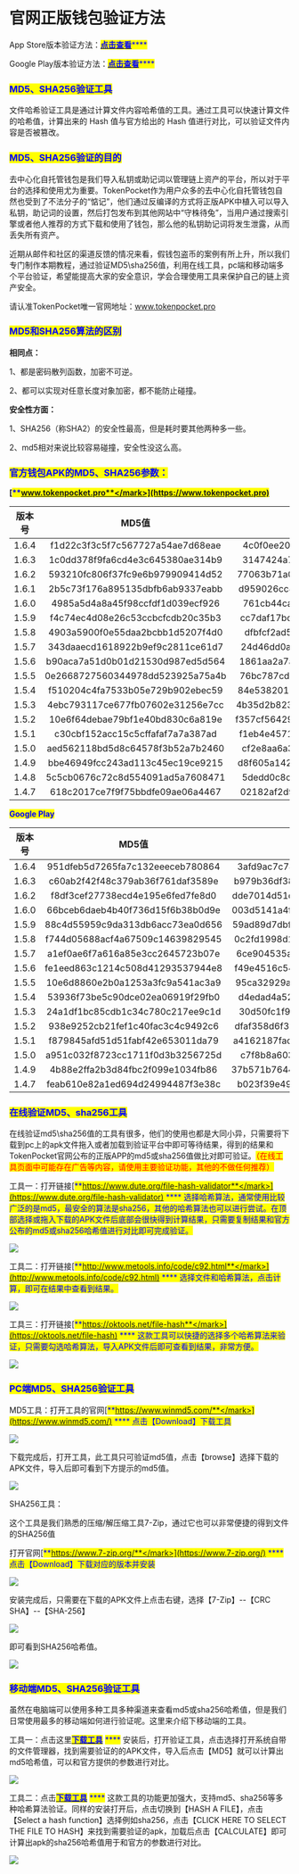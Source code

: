 # 官网正版钱包验证方法

App Store版本验证方法：[<mark style="color:blue;">**点击查看**</mark>](AppStore.md)<mark style="color:blue;">****</mark>

Google Play版本验证方法：[<mark style="color:blue;">**点击查看**</mark>](google.md)<mark style="color:blue;">****</mark>

### <mark style="color:blue;">MD5、SHA256验证工具</mark>

文件哈希验证工具是通过计算文件内容哈希值的工具。通过工具可以快速计算文件的哈希值，计算出来的 Hash 值与官方给出的 Hash 值进行对比，可以验证文件内容是否被篡改。

### <mark style="color:blue;">MD5、SHA256验证的目的</mark>

去中心化自托管钱包是我们导入私钥或助记词以管理链上资产的平台，所以对于平台的选择和使用尤为重要。TokenPocket作为用户众多的去中心化自托管钱包自然也受到了不法分子的“惦记”，他们通过反编译的方式将正版APK中植入可以导入私钥，助记词的设置，然后打包发布到其他网站中“守株待兔”，当用户通过搜索引擎或者他人推荐的方式下载和使用了钱包，那么他的私钥助记词将发生泄露，从而丢失所有资产。

近期从邮件和社区的渠道反馈的情况来看，假钱包盗币的案例有所上升，所以我们专门制作本期教程，通过验证MD5\sha256值，利用在线工具，pc端和移动端多个平台验证，希望能提高大家的安全意识，学会合理使用工具来保护自己的链上资产安全。

请认准TokenPocket唯一官网地址：www.tokenpocket.pro

### <mark style="color:blue;">MD5和SHA256算法的区别</mark>

**相同点：**

1、都是密码散列函数，加密不可逆。

2、都可以实现对任意长度对象加密，都不能防止碰撞。

**安全性方面：**

1、SHA256（称SHA2）的安全性最高，但是耗时要其他两种多一些。

2、md5相对来说比较容易碰撞，安全性没这么高。

### <mark style="color:blue;">**官方钱包APK的MD5、SHA256参数：**</mark>

<mark style="color:blue;">****</mark>[<mark style="color:blue;">**www.tokenpocket.pro**</mark>](https://www.tokenpocket.pro)<mark style="color:blue;">****</mark>

|  版本号  |               MD5值               |                              SHA256值                             |
| :---: | :------------------------------: | :--------------------------------------------------------------: |
| 1.6.4 | f1d22c3f3c5f7c567727a54ae7d68eae | 4c0f0ee20a96f1f4594fc8defbbd7d68ecb1d13080b627e3daf3b233b87baa97 |
| 1.6.3 | 1c0dd378f9fa6cd4e3c645380ae314b9 | 3147424a71f6df65f63c3e92564cf7d55e8b748c79546d929a2938fe47ffdcb7 |
| 1.6.2 | 593210fc806f37fc9e6b979909414d52 | 77063b71a05c12b0d3328ae983417f8b27fe3d2f038a03e0a098266a31659651 |
| 1.6.1 | 2b5c73f176a895135dbfb6ab9337eabb | d959026cc4442dac8f835701c48fe75d029edd5ed9b94b8740f2022c3b8b6eda |
| 1.6.0 | 4985a5d4a8a45f98ccfdf1d039ecf926 | 761cb44ca6be823e11b6e0301fa818aa7fbb4d8b277e8c8e6ba1f7dfe0cf2ae0 |
| 1.5.9 | f4c74ec4d08e26c53ccbcfcdb20c35b3 | cc7daf17bd4a8ac52ee00f1eec49f87a4f081568b42c56280318b804ac744971 |
| 1.5.8 | 4903a5900f0e55daa2bcbb1d5207f4d0 | dfbfcf2ad563fc6aaec87380732bea159f6cf648b13f9397218fd3694b7744e3 |
| 1.5.7 | 343daaecd1618922b9ef9c2811ce61d7 | 24d46dd0a2e899b5ec047ba860375f5d07ff9d4ecc75e914d34f8a423d2af143 |
| 1.5.6 | b90aca7a51d0b01d21530d987ed5d564 | 1861aa2a7afdc5430f2517e9286a65ccbd1a8de42e9d6596b687ae8aa4b43da3 |
| 1.5.5 | 0e2668727560344978dd523925a75a4b | 76bc787cd5933f6f2cd40b7cc227038995c7717985ebaf9031fa61154b0f6360 |
| 1.5.4 | f510204c4fa7533b05e729b902ebec59 | 84e5382013fd5625d684d02836f001d126c31196635e5b1630bc36710ef7afe7 |
| 1.5.3 | 4ebc793117ce677fb07602e31256e7cc | 4b35d2b8237b9708b12d1386527b3a6c233a641a989f7c63b9512cdc522af219 |
| 1.5.2 | 10e6f64debae79bf1e40bd830c6a819e | f357cf564293ad09026170949e7b69e13342b47e57880200b6575c0e596c4e99 |
| 1.5.1 | c30cbf152acc15c5cffafaf7a7a387ad | f1eb4e4571c9c1e08771ffcd896c6aaab63097e2ddda0d00232754d114dc9313 |
| 1.5.0 | aed562118bd5d8c64578f3b52a7b2460 | cf2e8aa6a324f2059b5ec5035ed7fbe27f2ea2d2c7f3792672a803900aa2e37c |
| 1.4.9 | bbe46949fcc243ad113c45ec19ce9215 | d8f605a142c6140905cf25a829f0be10d402e232ce1717013553aaec443d6946 |
| 1.4.8 | 5c5cb0676c72c8d554091ad5a7608471 | 5dedd0c8c793c5f22a3d8d4703e31a6fc5e8d483159b31a1fe64265eefc1f7c3 |
| 1.4.7 | 618c2017ce7f9f75bbdfe09ae06a4467 | 02182af2d93d3c3d63985986c2a0b8c9506223abe15a59278caf67e84f2efece |

<mark style="color:blue;">**Google Play**</mark>

|  版本号  |               MD5值               |                              SHA256值                             |
| :---: | :------------------------------: | :--------------------------------------------------------------: |
| 1.6.4 | 951dfeb5d7265fa7c132eeeceb780864 | 3afd9ac7c74424d475bd4cf00ac2b6a662a5ae5a5d562529d3aaf2f4fd729311 |
| 1.6.3 | c60ab2f42f48c379ab36f761daf3589e | b979b36df3839edf51e8c15dbedcf0367359c55008403ebb5b662a473b35f64b |
| 1.6.2 | f8df3cef27738ecd4e195e6fed7fe8d0 | dde7014d51df68b8de3905174c666331c307e1ed96dbe9cd51e0a8da00bc6abd |
| 1.6.0 | 66bceb6daeb4b40f736d15f6b38b0d9e | 003d5141a4f442772a9e8a8ede57b543054b72d746df050aa48d7a5349c3c479 |
| 1.5.9 | 88c4d55959c9da313db6acc73ea0d656 | 59ad89d7dbf09a27b5a37e94dd9063178fbb69614367e5b10dfb3944d266249a |
| 1.5.8 | f744d05688acf4a67509c14639829545 | 0c2fd1998d10f364e83749a12c388f681acc6fad85212c7441a9cb7b54649460 |
| 1.5.7 | a1ef0ae6f7a616a85e3cc2645723b07e | 6ce904535ab4035bf1a4ea5ef001c1f82baf9ead660a880b2b4a2244b48f95d8 |
| 1.5.6 | fe1eed863c1214c508d41293537944e8 | f49e4516c547d2f7a6f4d2a577332d5d63ee0b36ea5a73b7d813452d22b2ce5f |
| 1.5.5 | 10e6d8860e2b0a1253a3fc9a541ac3a9 | 95ca32929a294f90de3a2f62ceb792cc4fa442ee632e5df810a6d2bd8b44325d |
| 1.5.4 | 53936f73be5c90dce02ea06919f29fb0 | d4edad4a5277efc29fc896fcabe71a8f17de1fbf69944e340b52a0709dab9695 |
| 1.5.3 | 24a1df1bc85cdb1c34c780c217ee9c1d | 30d50fc1f9f008bbfb3bb33fd5d04f6dcd6e3fb1c9b37ab5ec1815d6c9391bed |
| 1.5.2 | 938e9252cb21fef1c40fac3c4c9492c6 | dfaf358d6f30ead51b52193a5aab8259fd52ac5d8372b47a97951c799842b988 |
| 1.5.1 | f879845afd51d51fabf42e653011da79 | a4162187fac4a623ab5762d15953ae17e659e3c6fa518615a70d8046d2f01355 |
| 1.5.0 | a951c032f8723cc1711f0d3b3256725d | c7f8b8a603d8725ba1df631cf03f2c63dc4c428b5ffe1f3ae3eec400bf3d121b |
| 1.4.9 | 4b88e2ffa2b3d84fbc2f099e1034fb86 | 37b571b7644e456be7260e3d1d93ce59d9e38f694215c85e29e4a1476b6bf634 |
| 1.4.7 | feab610e82a1ed694d24994487f3e38c | b023f39e496ac6a38cc0ef121470cc7c2142f393c75aea504bc8ab979285dffd |

### <mark style="color:blue;">**在线验证MD5、sha256工具**</mark>

在线验证md5\sha256值的工具有很多，他们的使用也都是大同小异，只需要将下载到pc上的apk文件拖入或者加载到验证平台中即可等待结果，得到的结果和TokenPocket官网公布的正版APP的md5或sha256值做比对即可验证。<mark style="color:red;">（在线工具页面中可能存在广告等内容，请使用主要验证功能，其他的不做任何推荐）</mark>

工具一：打开链接[<mark style="color:blue;">**https://www.dute.org/file-hash-validator**</mark>](https://www.dute.org/file-hash-validator) <mark style="color:blue;">****</mark> 选择哈希算法，通常使用比较广泛的是md5，最安全的算法是sha256，其他的哈希算法也可以进行尝试。在顶部选择或拖入下载的APK文件后底部会很快得到计算结果，只需要复制结果和官方公布的md5或sha256哈希值进行对比即可完成验证。

![](../../.gitbook/assets/256-2.png)

工具二：打开链接[<mark style="color:blue;">**http://www.metools.info/code/c92.html**</mark>](http://www.metools.info/code/c92.html)  <mark style="color:blue;">****</mark>  选择文件和哈希算法，点击计算，即可在结果中查看到结果。

![](../../.gitbook/assets/256-1.png)

工具三：打开链接[<mark style="color:blue;">**https://oktools.net/file-hash**</mark>](https://oktools.net/file-hash)  <mark style="color:blue;">****</mark>  这款工具可以快捷的选择多个哈希算法来验证，只需要勾选哈希算法，导入APK文件后即可查看到结果，非常方便。

![](../../.gitbook/assets/256-3.png)

### <mark style="color:blue;">**PC端MD5、SHA256验证工具**</mark>

MD5工具：打开工具的官网[<mark style="color:blue;">**https://www.winmd5.com/**</mark>](https://www.winmd5.com/) <mark style="color:blue;">****</mark> 点击【Download】下载工具

![](../../.gitbook/assets/Snipaste\_2022-06-20\_21-24-51.png)

下载完成后，打开工具，此工具只可验证md5值，点击【browse】选择下载的APK文件，导入后即可看到下方提示的md5值。

![](../../.gitbook/assets/Snipaste\_2022-06-20\_21-31-00.png)

SHA256工具：

这个工具是我们熟悉的压缩/解压缩工具7-Zip，通过它也可以非常便捷的得到文件的SHA256值

打开官网[<mark style="color:blue;">**https://www.7-zip.org/**</mark>](https://www.7-zip.org/) <mark style="color:blue;">****</mark> 点击【Download】下载对应的版本并安装

![](../../.gitbook/assets/Snipaste\_2022-06-20\_21-29-07.png)

安装完成后，只需要在下载的APK文件上点击右键，选择【7-Zip】--【CRC SHA】--【SHA-256】

![](../../.gitbook/assets/Snipaste\_2022-06-20\_21-38-02.png)

即可看到SHA256哈希值。

![](../../.gitbook/assets/Snipaste\_2022-06-20\_21-40-10.png)

### <mark style="color:blue;">**移动端MD5、SHA256验证工具**</mark>

虽然在电脑端可以使用多种工具多种渠道来查看md5或sha256哈希值，但是我们日常使用最多的移动端如何进行验证呢。这里来介绍下移动端的工具。

工具一：点击这里[<mark style="color:blue;">**下载工具**</mark>](https://d-13.winudf.com/b/APK/Y29tLmdhbWUubGl0dGxldHJpY2tzdHVkaW8ubWQ1Y2hlY2tlcl8xMV9jNGNjM2U1Ng?\_fn=TUQ1IENoZWNrZXJfdjEuM19hcGtwdXJlLmNvbS5hcGs&\_p=Y29tLmdhbWUubGl0dGxldHJpY2tzdHVkaW8ubWQ1Y2hlY2tlcg\&am=PGLTTfIPJr33xxAxPVydqQ\&at=1655734447\&download\_id=otr\_1705904481071926\&k=3919882866ce239957fb9d9a76fd5b6762b1d230\&r=https%3A%2F%2Fapkpure.com%2Fcn%2Fmd5-checker%2Fcom.game.littletrickstudio.md5checker) <mark style="color:blue;">****</mark> 安装后，打开验证工具，点击选择打开系统自带的文件管理器，找到需要验证的的APK文件，导入后点击【MD5】就可以计算出md5哈希值，可以和官方提供的参数进行对比。

![](<../../.gitbook/assets/1 (27) (1).png>)

工具二：点击[<mark style="color:blue;">**下载工具**</mark>](https://cr5.198254.com/com.hobbyone.hashdroid.apk) <mark style="color:blue;">****</mark> 这款工具的功能更加强大，支持md5、sha256等多种哈希算法验证。同样的安装打开后，点击切换到【HASH A FILE】，点击【Select a hash function】选择例如sha256，点击【CLICK HERE TO SELECT THE FILE TO HASH】来找到需要验证的apk，加载后点击【CALCULATE】即可计算出apk的sha256哈希值用于和官方的参数进行对比。

![](<../../.gitbook/assets/2 (20).png>)

